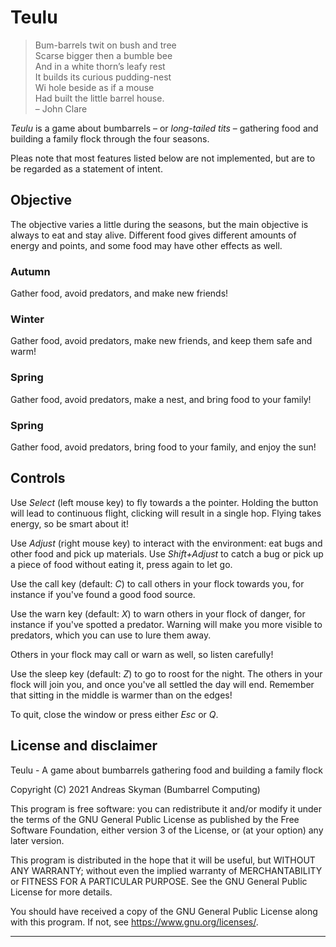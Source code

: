 # Teulu

> Bum-barrels twit on bush and tree  
> Scarse bigger then a bumble bee  
> And in a white thorn’s leafy rest  
> It builds its curious pudding-nest  
> Wi hole beside as if a mouse  
> Had built the little barrel house.  
> – John Clare

_Teulu_ is a game about bumbarrels – or _long-tailed tits_ – gathering food
and building a family flock through the four seasons.

Pleas note that most features listed below are not implemented, but are to be
regarded as a statement of intent.


## Objective

The objective varies a little during the seasons, but the main objective is
always to eat and stay alive. Different food gives different amounts of
energy and points, and some food may have other effects as well.

### Autumn
Gather food, avoid predators, and make new friends!

### Winter
Gather food, avoid predators, make new friends, and keep them safe and warm!

### Spring
Gather food, avoid predators, make a nest, and bring food to your family!

### Spring
Gather food, avoid predators, bring food to your family, and enjoy the sun!


## Controls

Use _Select_ (left mouse key) to fly towards a the pointer. Holding the button
will lead to continuous flight, clicking will result in a single hop. Flying
takes energy, so be smart about it!

Use _Adjust_ (right mouse key) to interact with the environment: eat bugs and
other food and pick up materials. Use _Shift+Adjust_ to catch a bug or pick
up a piece of food without eating it, press again to let go.

Use the call key (default: _C_) to call others in your flock towards you, for
instance if you've found a good food source.

Use the warn key (default: _X_) to warn others in your flock of danger, for
instance if you've spotted a predator. Warning will make you more visible to
predators, which you can use to lure them away.

Others in your flock may call or warn as well, so listen carefully!

Use the sleep key (default: _Z_) to go to roost for the night. The others in
your flock will join you, and once you've all settled the day will end.
Remember that sitting in the middle is warmer than on the edges!

To quit, close the window or press either _Esc_ or _Q_.


## License and disclaimer

Teulu - A game about bumbarrels gathering food and building a family flock

Copyright (C) 2021  Andreas Skyman (Bumbarrel Computing)

This program is free software: you can redistribute it and/or modify it under
the terms of the GNU General Public License as published by the Free Software
Foundation, either version 3 of the License, or (at your option) any later
version.

This program is distributed in the hope that it will be useful, but WITHOUT
ANY WARRANTY; without even the implied warranty of MERCHANTABILITY or FITNESS
FOR A PARTICULAR PURPOSE. See the GNU General Public License for more
details.

You should have received a copy of the GNU General Public License along with
this program. If not, see <https://www.gnu.org/licenses/>.


---
